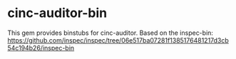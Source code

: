 # cinc-auditor-bin

This gem provides binstubs for cinc-auditor.
Based on the inspec-bin: https://github.com/inspec/inspec/tree/06e517ba07281f1385176481217d3cb54c194b26/inspec-bin
